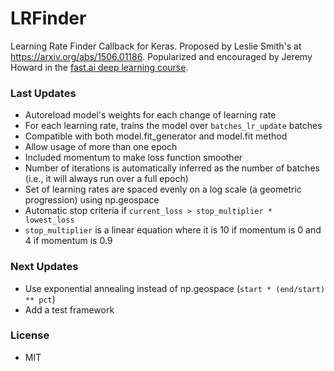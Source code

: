 # LRFinder
Learning Rate Finder Callback for Keras. Proposed by Leslie Smith's at https://arxiv.org/abs/1506.01186. Popularized and encouraged by Jeremy Howard in the [fast.ai deep learning course](https://course.fast.ai/). 

### Last Updates
- Autoreload model's weights for each change of learning rate
- For each learning rate, trains the model over `batches_lr_update` batches
- Compatible with both model.fit_generator and model.fit method
- Allow usage of more than one epoch
- Included momentum to make loss function smoother
- Number of iterations is automatically inferred as the number of batches (i.e., it will always run over a full epoch)
- Set of learning rates are spaced evenly on a log scale (a geometric progression) using np.geospace
- Automatic stop criteria if `current_loss > stop_multiplier * lowest_loss`
- `stop_multiplier` is a linear equation where it is 10 if momentum is 0 and 4 if momentum is 0.9

### Next Updates
- Use exponential annealing instead of np.geospace (`start * (end/start) ** pct`)
- Add a test framework

### License
- MIT
